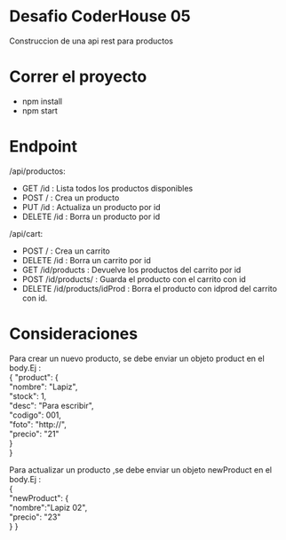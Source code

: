 # Desafio CoderHouse 05

Construccion de una api rest para productos

# Correr el proyecto

- npm install
- npm start

# Endpoint

/api/productos:

- GET /id : Lista todos los productos disponibles
- POST / : Crea un producto
- PUT /id : Actualiza un producto por id
- DELETE /id : Borra un producto por id

/api/cart:

- POST / : Crea un carrito
- DELETE /id : Borra un carrito por id
- GET /id/products : Devuelve los productos del carrito por id
- POST /id/products/ : Guarda el producto con el carrito con id
- DELETE /id/products/idProd : Borra el producto con idprod del carrito con id.

# Consideraciones

Para crear un nuevo producto, se debe enviar un objeto product en el body.Ej :
<br/>
{
"product": {<br/>
"nombre": "Lapiz",<br/>
"stock": 1,<br/>
"desc": "Para escribir",<br/>
"codigo": 001,<br/>
"foto": "http://",<br/>
"precio": "21"<br/>
}<br/>
}<br/>

Para actualizar un producto ,se debe enviar un objeto newProduct en el body.Ej :
<br/>
{<br/>
"newProduct": {<br/>
"nombre":"Lapiz 02",<br/>
"precio": "23"<br/>
}
}
